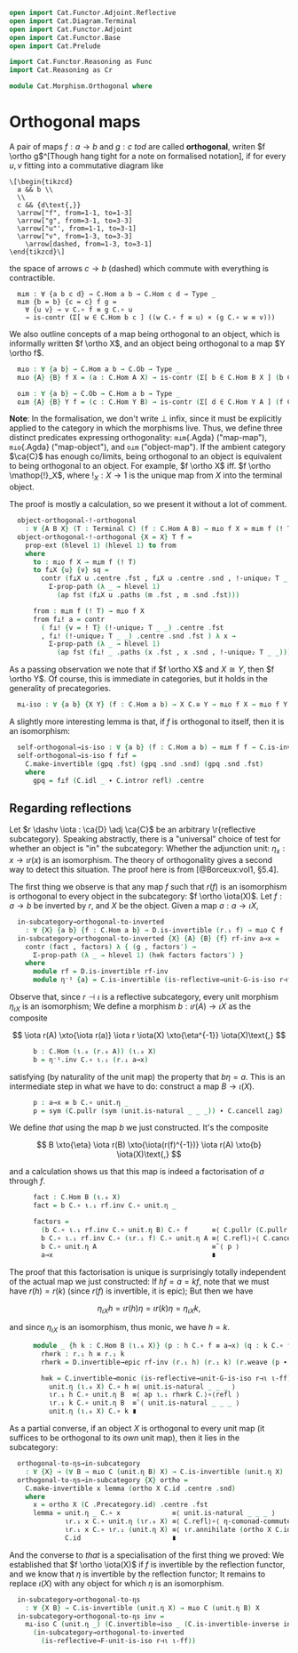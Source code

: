 ```agda
open import Cat.Functor.Adjoint.Reflective
open import Cat.Diagram.Terminal
open import Cat.Functor.Adjoint
open import Cat.Functor.Base
open import Cat.Prelude

import Cat.Functor.Reasoning as Func
import Cat.Reasoning as Cr

module Cat.Morphism.Orthogonal where
```

# Orthogonal maps

A pair of maps $f : a \to b$ and $g : c \ to d$ are called
**orthogonal**, writen $f \ortho g$^[Though hang tight for a note on
formalised notation], if for every $u, v$ fitting into a commutative
diagram like

~~~{.quiver}
\[\begin{tikzcd}
  a && b \\
  \\
  c && {d\text{,}}
  \arrow["f", from=1-1, to=1-3]
  \arrow["g", from=3-1, to=3-3]
  \arrow["u"', from=1-1, to=3-1]
  \arrow["v", from=1-3, to=3-3]
	\arrow[dashed, from=1-3, to=3-1]
\end{tikzcd}\]
~~~

the space of arrows $c \to b$ (dashed) which commute with everything is
contractible.

<!--
```agda
module _ {o ℓ} (C : Precategory o ℓ) where
  private module C = Cr C
```
-->

```
  m⊥m : ∀ {a b c d} → C.Hom a b → C.Hom c d → Type _
  m⊥m {b = b} {c = c} f g =
    ∀ {u v} → v C.∘ f ≡ g C.∘ u
    → is-contr (Σ[ w ∈ C.Hom b c ] ((w C.∘ f ≡ u) × (g C.∘ w ≡ v)))
```

We also outline concepts of a map being orthogonal to an object, which
is informally written $f \ortho X$, and an object being orthogonal to a
map $Y \ortho f$.

```agda
  m⊥o : ∀ {a b} → C.Hom a b → C.Ob → Type _
  m⊥o {A} {B} f X = (a : C.Hom A X) → is-contr (Σ[ b ∈ C.Hom B X ] (b C.∘ f ≡ a))

  o⊥m : ∀ {a b} → C.Ob → C.Hom a b → Type _
  o⊥m {A} {B} Y f = (c : C.Hom Y B) → is-contr (Σ[ d ∈ C.Hom Y A ] (f C.∘ d ≡ c))
```

**Note**: In the formalisation, we don't write $\bot$ infix, since it
must be explicitly applied to the category in which the morphisms live.
Thus, we define three distinct predicates expressing orthogonality:
`m⊥m`{.Agda} ("map-map"), `m⊥o`{.Agda} ("map-object"), and `o⊥m`
("object-map"). If the ambient category $\ca{C}$ has enough co/limits,
being orthogonal to an object is equivalent to being orthogonal to an
object. For example, $f \ortho X$ iff. $f \ortho \mathop{!}_X$, where
$!_X : X \to 1$ is the unique map from $X$ into the terminal object.

<!--
```agda
  open Terminal
  open is-iso
```
-->

The proof is mostly a calculation, so we present it without a lot of comment.

```agda
  object-orthogonal-!-orthogonal
    : ∀ {A B X} (T : Terminal C) (f : C.Hom A B) → m⊥o f X ≃ m⊥m f (! T)
  object-orthogonal-!-orthogonal {X = X} T f =
    prop-ext (hlevel 1) (hlevel 1) to from
    where
      to : m⊥o f X → m⊥m f (! T)
      to f⊥X {u} {v} sq =
        contr (f⊥X u .centre .fst , f⊥X u .centre .snd , !-unique₂ T _ _) λ m →
          Σ-prop-path (λ _ → hlevel 1)
            (ap fst (f⊥X u .paths (m .fst , m .snd .fst)))

      from : m⊥m f (! T) → m⊥o f X
      from f⊥! a = contr
        ( f⊥! {v = ! T} (!-unique₂ T _ _) .centre .fst
        , f⊥! (!-unique₂ T _ _) .centre .snd .fst ) λ x →
          Σ-prop-path (λ _ → hlevel 1)
            (ap fst (f⊥! _ .paths (x .fst , x .snd , !-unique₂ T _ _)))
```

As a passing observation we note that if $f \ortho X$ and $X \cong Y$,
then $f \ortho Y$. Of course, this is immediate in categories, but it
holds in the generality of precategories.

```agda
  m⊥-iso : ∀ {a b} {X Y} (f : C.Hom a b) → X C.≅ Y → m⊥o f X → m⊥o f Y
```

<!--
```agda
  m⊥-iso f x≅y f⊥X a =
    contr
      ( g.to C.∘ contr′ .centre .fst
      , C.pullr (contr′ .centre .snd) ∙ C.cancell g.invl )
      λ x → Σ-prop-path (λ _ → hlevel 1) $
        ap₂ C._∘_ refl (ap fst (contr′ .paths (g.from C.∘ x .fst , C.pullr (x .snd))))
        ∙ C.cancell g.invl
    where
      module g = C._≅_ x≅y
      contr′ = f⊥X (g.from C.∘ a)
```
-->

A slightly more interesting lemma is that, if $f$ is orthogonal to
itself, then it is an isomorphism:

```agda
  self-orthogonal→is-iso : ∀ {a b} (f : C.Hom a b) → m⊥m f f → C.is-invertible f
  self-orthogonal→is-iso f f⊥f =
    C.make-invertible (gpq .fst) (gpq .snd .snd) (gpq .snd .fst)
    where
      gpq = f⊥f (C.idl _ ∙ C.intror refl) .centre
```

## Regarding reflections

<!--
```agda
module
  _ {o ℓ o′ ℓ′} {C : Precategory o ℓ} {D : Precategory o′ ℓ′}
    {r : Functor C D} {ι : Functor D C}
    (r⊣ι : r ⊣ ι) (ι-ff : is-fully-faithful ι)
  where
  private
    module C = Cr C
    module D = Cr D
    module ι = Func ι
    module r = Func r
    module rι = Func (r F∘ ι)
    module ιr = Func (ι F∘ r)
  open _⊣_ r⊣ι
```
-->

Let $r \dashv \iota : \ca{D} \adj \ca{C}$ be an arbitrary
\r{reflective subcategory}. Speaking abstractly, there is a "universal"
choice of test for whether an object is "in" the subcategory: Whether
the adjunction unit: $\eta_x : x \to \iota{}r(x)$ is an isomorphism.
The theory of orthogonality gives a second way to detect this situation.
The proof here is from [@Borceux:vol1, §5.4].

The first thing we observe is that any map $f$ such that $r(f)$ is an
isomorphism is orthogonal to every object in the subcategory:
$f \ortho \iota(X)$. Let $f : a \to b$ be inverted by $r$, and $X$ be
the object. Given a map $a : a \to \iota X$,

```agda
  in-subcategory→orthogonal-to-inverted
    : ∀ {X} {a b} {f : C.Hom a b} → D.is-invertible (r.₁ f) → m⊥o C f (ι.₀ X)
  in-subcategory→orthogonal-to-inverted {X} {A} {B} {f} rf-inv a→x =
    contr (fact , factors) λ { (g , factors′) →
      Σ-prop-path (λ _ → hlevel 1) (h≡k factors factors′) }
    where
      module rf = D.is-invertible rf-inv
      module η⁻¹ {a} = C.is-invertible (is-reflective→unit-G-is-iso r⊣ι ι-ff {a})
```

Observe that, since $r \dashv \iota$ is a reflective subcategory, every
unit morphism $\eta_{\iota X}$ is an isomorphism; We define a morphism
$b : \iota r(A) \to \iota X$ as the composite

$$
\iota r(A) \xto{\iota r(a)} \iota r \iota(X) \xto{\eta^{-1}} \iota(X)\text{,}
$$

```agda
      b : C.Hom (ι.₀ (r.₀ A)) (ι.₀ X)
      b = η⁻¹.inv C.∘ ι.₁ (r.₁ a→x)
```

satisfying (by naturality of the unit map) the property that $b\eta =
a$. This is an intermediate step in what we have to do: construct a map
$B \to \iota(X)$.

```agda
      p : a→x ≡ b C.∘ unit.η _
      p = sym (C.pullr (sym (unit.is-natural _ _ _)) ∙ C.cancell zag)
```

We define _that_ using the map $b$ we just constructed. It's the composite

$$
B \xto{\eta} \iota r(B) \xto{\iota(r(f)^{-1})} \iota r(A) \xto{b} \iota(X)\text{,}
$$

and a calculation shows us that this map is indeed a factorisation of
$a$ through $f$.

```agda
      fact : C.Hom B (ι.₀ X)
      fact = b C.∘ ι.₁ rf.inv C.∘ unit.η _

      factors =
        (b C.∘ ι.₁ rf.inv C.∘ unit.η B) C.∘ f      ≡⟨ C.pullr (C.pullr (unit.is-natural _ _ _)) ⟩
        b C.∘ ι.₁ rf.inv C.∘ (ιr.₁ f) C.∘ unit.η A ≡⟨ C.refl⟩∘⟨ C.cancell (ι.annihilate rf.invr) ⟩
        b C.∘ unit.η A                             ≡˘⟨ p ⟩
        a→x                                        ∎
```

The proof that this factorisation is unique is surprisingly totally
independent of the actual map we just constructed: If $hf = a = kf$,
note that we must have $r(h) = r(k)$ (since $r(f)$ is invertible, it is
epic); But then we have

$$
\eta_{\iota X} h = \iota r(h) \eta = \iota r(k) \eta = \eta_{\iota X} k\text{,}
$$

and since $\eta_{\iota X}$ is an isomorphism, thus monic, we have $h =
k$.

```agda
      module _ {h k : C.Hom B (ι.₀ X)} (p : h C.∘ f ≡ a→x) (q : k C.∘ f ≡ a→x) where
        rh≡rk : r.₁ h ≡ r.₁ k
        rh≡rk = D.invertible→epic rf-inv (r.₁ h) (r.₁ k) (r.weave (p ∙ sym q))

        h≡k = C.invertible→monic (is-reflective→unit-G-is-iso r⊣ι ι-ff) _ _ $
          unit.η (ι.₀ X) C.∘ h ≡⟨ unit.is-natural _ _ _ ⟩
          ιr.₁ h C.∘ unit.η B  ≡⟨ ap ι.₁ rh≡rk C.⟩∘⟨refl ⟩
          ιr.₁ k C.∘ unit.η B  ≡˘⟨ unit.is-natural _ _ _ ⟩
          unit.η (ι.₀ X) C.∘ k ∎
```

As a partial converse, if an object $X$ is orthogonal to every unit map
(it suffices to be orthogonal to its _own_ unit map), then it lies in
the subcategory:

```agda
  orthogonal-to-ηs→in-subcategory
    : ∀ {X} → (∀ B → m⊥o C (unit.η B) X) → C.is-invertible (unit.η X)
  orthogonal-to-ηs→in-subcategory {X} ortho =
    C.make-invertible x lemma (ortho X C.id .centre .snd)
    where
      x = ortho X (C .Precategory.id) .centre .fst
      lemma = unit.η _ C.∘ x             ≡⟨ unit.is-natural _ _ _ ⟩
              ιr.₁ x C.∘ unit.η (ιr.₀ X) ≡⟨ C.refl⟩∘⟨ η-comonad-commute r⊣ι ι-ff ⟩
              ιr.₁ x C.∘ ιr.₁ (unit.η X) ≡⟨ ιr.annihilate (ortho X C.id .centre .snd) ⟩
              C.id                       ∎
```

And the converse to *that* is a specialisation of the first thing we
proved: We established that $f \ortho \iota(X)$ if $f$ is invertible by
the reflection functor, and we know that $\eta$ is invertible by the
reflection functor; It remains to replace $\iota(X)$ with any object for
which $\eta$ is an isomorphism.

```agda
  in-subcategory→orthogonal-to-ηs
    : ∀ {X B} → C.is-invertible (unit.η X) → m⊥o C (unit.η B) X
  in-subcategory→orthogonal-to-ηs inv =
    m⊥-iso C (unit.η _) (C.invertible→iso _ (C.is-invertible-inverse inv))
      (in-subcategory→orthogonal-to-inverted
        (is-reflective→F-unit-is-iso r⊣ι ι-ff))
```
